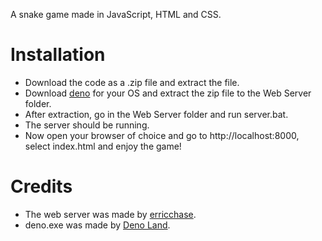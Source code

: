 A snake game made in JavaScript, HTML and CSS.

# Installation

- Download the code as a .zip file and extract the file.
- Download [deno]([url](https://github.com/denoland/deno/releases/tag/v1.22.0)) for your OS and extract the zip file to the Web Server folder.
- After extraction, go in the Web Server folder and run server.bat.
- The server should be running. 
- Now open your browser of choice and go to http://localhost:8000, select index.html and enjoy the game!

# Credits
- The web server was made by [erricchase]([url](https://github.com/ericchase/tool--basic-web-server)).
- deno.exe was made by [Deno Land]([url](https://github.com/denoland/deno/releases/tag/v1.22.0)).
